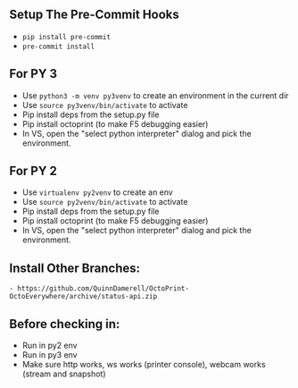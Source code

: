## Setup The Pre-Commit Hooks
- `pip install pre-commit`
- `pre-commit install`

## For PY 3
- Use `python3 -m venv py3venv` to create an environment in the current dir
- Use `source py3venv/bin/activate` to activate
- Pip install deps from the setup.py file
- Pip install octoprint (to make F5 debugging easier)
- In VS, open the "select python interpreter" dialog and pick the environment.


## For PY 2
- Use `virtualenv py2venv` to create an env
- Use `source py2venv/bin/activate` to activate
- Pip install deps from the setup.py file
- Pip install octoprint (to make F5 debugging easier)
- In VS, open the "select python interpreter" dialog and pick the environment.


## Install Other Branches:
    - https://github.com/QuinnDamerell/OctoPrint-OctoEverywhere/archive/status-api.zip

## Before checking in:
- Run in py2 env
- Run in py3 env
- Make sure http works, ws works (printer console), webcam works (stream and snapshot)